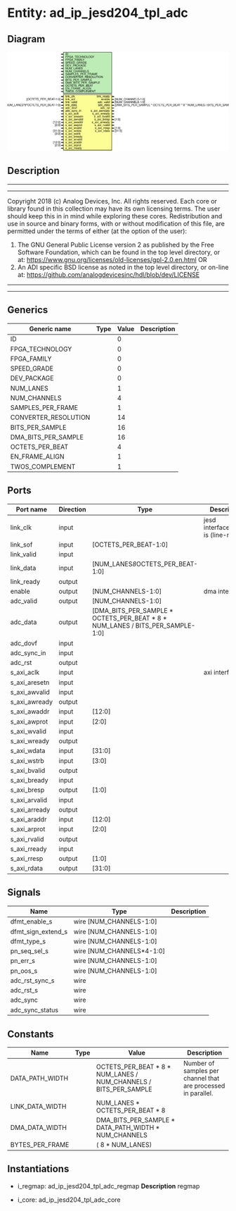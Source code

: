 # Entity: ad_ip_jesd204_tpl_adc

## Diagram

![Diagram](ad_ip_jesd204_tpl_adc.svg "Diagram")
## Description

***************************************************************************
 ***************************************************************************
 Copyright 2018 (c) Analog Devices, Inc. All rights reserved.
 Each core or library found in this collection may have its own licensing terms.
 The user should keep this in in mind while exploring these cores.
 Redistribution and use in source and binary forms,
 with or without modification of this file, are permitted under the terms of either
  (at the option of the user):
   1. The GNU General Public License version 2 as published by the
      Free Software Foundation, which can be found in the top level directory, or at:
 https://www.gnu.org/licenses/old-licenses/gpl-2.0.en.html
 OR
   2.  An ADI specific BSD license as noted in the top level directory, or on-line at:
 https://github.com/analogdevicesinc/hdl/blob/dev/LICENSE
 ***************************************************************************
 ***************************************************************************
 
## Generics

| Generic name         | Type | Value | Description |
| -------------------- | ---- | ----- | ----------- |
| ID                   |      | 0     |             |
| FPGA_TECHNOLOGY      |      | 0     |             |
| FPGA_FAMILY          |      | 0     |             |
| SPEED_GRADE          |      | 0     |             |
| DEV_PACKAGE          |      | 0     |             |
| NUM_LANES            |      | 1     |             |
| NUM_CHANNELS         |      | 4     |             |
| SAMPLES_PER_FRAME    |      | 1     |             |
| CONVERTER_RESOLUTION |      | 14    |             |
| BITS_PER_SAMPLE      |      | 16    |             |
| DMA_BITS_PER_SAMPLE  |      | 16    |             |
| OCTETS_PER_BEAT      |      | 4     |             |
| EN_FRAME_ALIGN       |      | 1     |             |
| TWOS_COMPLEMENT      |      | 1     |             |
## Ports

| Port name     | Direction | Type                                                                          | Description                               |
| ------------- | --------- | ----------------------------------------------------------------------------- | ----------------------------------------- |
| link_clk      | input     |                                                                               | jesd interfacelink_clk is (line-rate/40)  |
| link_sof      | input     | [OCTETS_PER_BEAT-1:0]                                                         |                                           |
| link_valid    | input     |                                                                               |                                           |
| link_data     | input     | [NUM_LANES*8*OCTETS_PER_BEAT-1:0]                                             |                                           |
| link_ready    | output    |                                                                               |                                           |
| enable        | output    | [NUM_CHANNELS-1:0]                                                            | dma interface                             |
| adc_valid     | output    | [NUM_CHANNELS-1:0]                                                            |                                           |
| adc_data      | output    | [DMA_BITS_PER_SAMPLE * OCTETS_PER_BEAT * 8 * NUM_LANES / BITS_PER_SAMPLE-1:0] |                                           |
| adc_dovf      | input     |                                                                               |                                           |
| adc_sync_in   | input     |                                                                               |                                           |
| adc_rst       | output    |                                                                               |                                           |
| s_axi_aclk    | input     |                                                                               | axi interface                             |
| s_axi_aresetn | input     |                                                                               |                                           |
| s_axi_awvalid | input     |                                                                               |                                           |
| s_axi_awready | output    |                                                                               |                                           |
| s_axi_awaddr  | input     | [12:0]                                                                        |                                           |
| s_axi_awprot  | input     | [2:0]                                                                         |                                           |
| s_axi_wvalid  | input     |                                                                               |                                           |
| s_axi_wready  | output    |                                                                               |                                           |
| s_axi_wdata   | input     | [31:0]                                                                        |                                           |
| s_axi_wstrb   | input     | [3:0]                                                                         |                                           |
| s_axi_bvalid  | output    |                                                                               |                                           |
| s_axi_bready  | input     |                                                                               |                                           |
| s_axi_bresp   | output    | [1:0]                                                                         |                                           |
| s_axi_arvalid | input     |                                                                               |                                           |
| s_axi_arready | output    |                                                                               |                                           |
| s_axi_araddr  | input     | [12:0]                                                                        |                                           |
| s_axi_arprot  | input     | [2:0]                                                                         |                                           |
| s_axi_rvalid  | output    |                                                                               |                                           |
| s_axi_rready  | input     |                                                                               |                                           |
| s_axi_rresp   | output    | [1:0]                                                                         |                                           |
| s_axi_rdata   | output    | [31:0]                                                                        |                                           |
## Signals

| Name               | Type                      | Description |
| ------------------ | ------------------------- | ----------- |
| dfmt_enable_s      | wire [NUM_CHANNELS-1:0]   |             |
| dfmt_sign_extend_s | wire [NUM_CHANNELS-1:0]   |             |
| dfmt_type_s        | wire [NUM_CHANNELS-1:0]   |             |
| pn_seq_sel_s       | wire [NUM_CHANNELS*4-1:0] |             |
| pn_err_s           | wire [NUM_CHANNELS-1:0]   |             |
| pn_oos_s           | wire [NUM_CHANNELS-1:0]   |             |
| adc_rst_sync_s     | wire                      |             |
| adc_rst_s          | wire                      |             |
| adc_sync           | wire                      |             |
| adc_sync_status    | wire                      |             |
## Constants

| Name            | Type | Value                                                            | Description                                                    |
| --------------- | ---- | ---------------------------------------------------------------- | -------------------------------------------------------------- |
| DATA_PATH_WIDTH |      | OCTETS_PER_BEAT * 8 * NUM_LANES / NUM_CHANNELS / BITS_PER_SAMPLE | Number of samples per channel that are processed in parallel.  |
| LINK_DATA_WIDTH |      | NUM_LANES * OCTETS_PER_BEAT * 8                                  |                                                                |
| DMA_DATA_WIDTH  |      | DMA_BITS_PER_SAMPLE * DATA_PATH_WIDTH * NUM_CHANNELS             |                                                                |
| BYTES_PER_FRAME |      | ( 8 * NUM_LANES)                                                 |                                                                |
## Instantiations

- i_regmap: ad_ip_jesd204_tpl_adc_regmap
**Description**
regmap

- i_core: ad_ip_jesd204_tpl_adc_core

